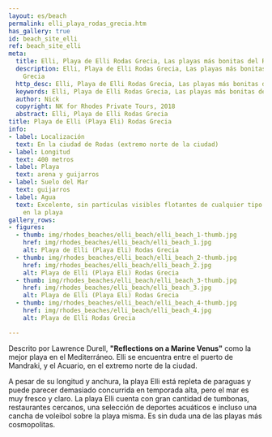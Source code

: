 ```yaml
---
layout: es/beach
permalink: elli_playa_rodas_grecia.htm
has_gallery: true
id: beach_site_elli
ref: beach_site_elli
meta:
  title: Elli, Playa de Elli Rodas Grecia, Las playas más bonitas del Rodas Grecia
  description: Elli, Playa de Elli Rodas Grecia, Las playas más bonitas del Rodas
    Grecia
  http_desc: Elli, Playa de Elli Rodas Grecia, Las playas más bonitas del Rodas Grecia
  keywords: Elli, Playa de Elli Rodas Grecia, Las playas más bonitas del Rodas Grecia
  author: Nick
  copyright: NK for Rhodes Private Tours, 2018
  abstract: Elli, Playa de Elli Rodas Grecia
title: Playa de Elli (Playa Eli) Rodas Grecia
info:
- label: Localización
  text: En la ciudad de Rodas (extremo norte de la ciudad)
- label: Longitud
  text: 400 metros
- label: Playa
  text: arena y guijarros
- label: Suelo del Mar
  text: guijarros
- label: Agua
  text: Excelente, sin partículas visibles flotantes de cualquier tipo o algas asentadas
    en la playa
gallery_rows:
- figures:
  - thumb: img/rhodes_beaches/elli_beach/elli_beach_1-thumb.jpg
    href: img/rhodes_beaches/elli_beach/elli_beach_1.jpg
    alt: Playa de Elli (Playa Eli) Rodas Grecia
  - thumb: img/rhodes_beaches/elli_beach/elli_beach_2-thumb.jpg
    href: img/rhodes_beaches/elli_beach/elli_beach_2.jpg
    alt: Playa de Elli (Playa Eli) Rodas Grecia
  - thumb: img/rhodes_beaches/elli_beach/elli_beach_3-thumb.jpg
    href: img/rhodes_beaches/elli_beach/elli_beach_3.jpg
    alt: Playa de Elli (Playa Eli) Rodas Grecia
  - thumb: img/rhodes_beaches/elli_beach/elli_beach_4-thumb.jpg
    href: img/rhodes_beaches/elli_beach/elli_beach_4.jpg
    alt: Playa de Elli Rodas Grecia

---
```

Descrito por Lawrence Durell, **"Reflections on a Marine Venus"** como la mejor playa en el Mediterráneo. Elli se encuentra entre el puerto de Mandraki, y el Acuario, en el extremo norte de la ciudad.

A pesar de su longitud y anchura, la playa Elli está repleta de paraguas y puede parecer demasiado concurrida en temporada alta, pero el mar es muy fresco y claro. La playa Elli cuenta con gran cantidad de tumbonas, restaurantes cercanos, una selección de deportes acuáticos e incluso una cancha de voleibol sobre la playa misma. Es sin duda una de las playas más cosmopolitas.